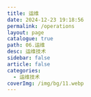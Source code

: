 ```yaml
---
title: 运维
date: 2024-12-23 19:18:56
permalink: /operations
layout: page
catalogue: true
path: 06.运维
desc: 运维技术
sidebar: false
article: false
categories:
  - 运维技术
coverImg: /img/bg/11.webp
---
```

